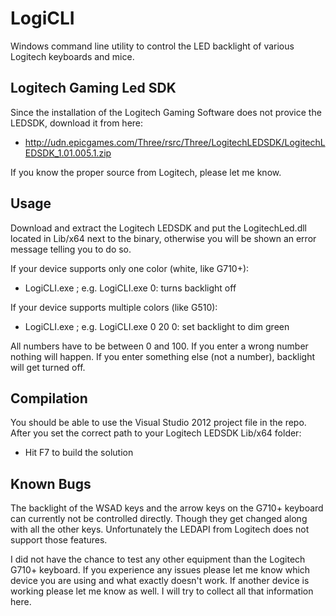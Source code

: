 LogiCLI
=======

Windows command line utility to control the LED backlight of various Logitech keyboards and mice.

Logitech Gaming Led SDK
-----------------------
Since the installation of the Logitech Gaming Software does not provice the LEDSDK, download it from here:
*	http://udn.epicgames.com/Three/rsrc/Three/LogitechLEDSDK/LogitechLEDSDK_1.01.005.1.zip

If you know the proper source from Logitech, please let me know.

Usage
-----
Download and extract the Logitech LEDSDK and put the LogitechLed.dll located in Lib/x64 next to the binary, otherwise you will be shown an error message telling you to do so.

If your device supports only one color (white, like G710+):
*	LogiCLI.exe <light>; e.g. LogiCLI.exe 0: turns backlight off

If your device supports multiple colors (like G510):
*	LogiCLI.exe <red> <green> <blue>; e.g. LogiCLI.exe 0 20 0: set backlight to dim green

All numbers have to be between 0 and 100.
If you enter a wrong number nothing will happen.
If you enter something else (not a number), backlight will get turned off.

Compilation
-----------
You should be able to use the Visual Studio 2012 project file in the repo.
After you set the correct path to your Logitech LEDSDK Lib/x64 folder:
*	Hit F7 to build the solution

Known Bugs
----------
The backlight of the WSAD keys and the arrow keys on the G710+ keyboard can currently not be controlled directly.
Though they get changed along with all the other keys. Unfortunately the LEDAPI from Logitech does not support those features.

I did not have the chance to test any other equipment than the Logitech G710+ keyboard. If you experience any issues please let me know which device you are using and what exactly doesn't work.
If another device is working please let me know as well. I will try to collect all that information here.
